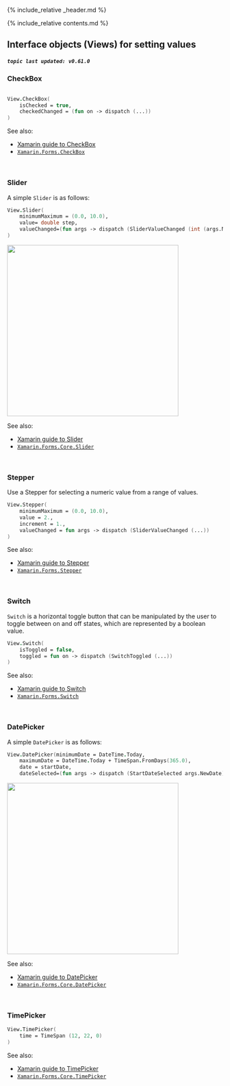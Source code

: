 {% include_relative _header.md %}

{% include_relative contents.md %}

Interface objects (Views) for setting values
------
##### `topic last updated: v0.61.0`

### CheckBox
```fsharp 

View.CheckBox(
    isChecked = true,
    checkedChanged = (fun on -> dispatch (...))
)
```

See also:

* [Xamarin guide to CheckBox](https://docs.microsoft.com/en-us/xamarin/xamarin-forms/user-interface/CheckBox)
* [`Xamarin.Forms.CheckBox`](https://docs.microsoft.com/en-us/dotnet/api/Xamarin.Forms.CheckBox)

<br /> 

### Slider   
A simple `Slider` is as follows:

```fsharp
View.Slider(
    minimumMaximum = (0.0, 10.0),
    value= double step,
    valueChanged=(fun args -> dispatch (SliderValueChanged (int (args.NewValue + 0.5))))
)
```

<img src="https://user-images.githubusercontent.com/52166903/60177363-9d737900-9810-11e9-8842-aeb904e7d739.png" width="400">

See also:

* [Xamarin guide to Slider](https://docs.microsoft.com/en-us/xamarin/xamarin-forms/user-interface/slider)
* [`Xamarin.Forms.Core.Slider`](https://docs.microsoft.com/en-us/dotnet/api/Xamarin.Forms.Slider)

<br /> 

### Stepper

Use a Stepper for selecting a numeric value from a range of values.

```fsharp 
View.Stepper(
    minimumMaximum = (0.0, 10.0),
    value = 2.,
    increment = 1.,
    valueChanged = fun args -> dispatch (SliderValueChanged (...))
)
```

See also:

* [Xamarin guide to Stepper](https://docs.microsoft.com/en-us/xamarin/xamarin-forms/user-interface/Stepper)
* [`Xamarin.Forms.Stepper`](https://docs.microsoft.com/en-us/dotnet/api/Xamarin.Forms.Stepper)

<br /> 

### Switch

`Switch` is a horizontal toggle button that can be manipulated by the user to toggle between on and off states, which are represented by a boolean value. 

```fsharp 
View.Switch(
    isToggled = false, 
    toggled = fun on -> dispatch (SwitchToggled (...))
)
```

See also:

* [Xamarin guide to Switch](https://docs.microsoft.com/en-us/xamarin/xamarin-forms/user-interface/Switch)
* [`Xamarin.Forms.Switch`](https://docs.microsoft.com/en-us/dotnet/api/Xamarin.Forms.Switch)

<br /> 

### DatePicker
A simple `DatePicker` is as follows:

```fsharp
View.DatePicker(minimumDate = DateTime.Today,
    maximumDate = DateTime.Today + TimeSpan.FromDays(365.0),
    date = startDate,
    dateSelected=(fun args -> dispatch (StartDateSelected args.NewDate)))
```

<img src="https://user-images.githubusercontent.com/52166903/60177357-9cdae280-9810-11e9-9979-1e91cf8c5ea6.png" width="400">

See also:

* [Xamarin guide to DatePicker](https://docs.microsoft.com/en-us/xamarin/xamarin-forms/user-interface/datepicker)
* [`Xamarin.Forms.Core.DatePicker`](https://docs.microsoft.com/en-us/dotnet/api/Xamarin.Forms.DatePicker)

<br /> 

### TimePicker
```fsharp 
View.TimePicker(
    time = TimeSpan (12, 22, 0)                
)
```

See also:

* [Xamarin guide to TimePicker](https://docs.microsoft.com/en-us/xamarin/xamarin-forms/user-interface/TimePicker)
* [`Xamarin.Forms.Core.TimePicker`](https://docs.microsoft.com/en-us/dotnet/api/Xamarin.Forms.TimePicker)